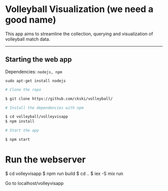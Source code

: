 # Volleyball Visualization (we need a good name)

This app aims to streamline the collection, querying and visualization of volleyball match data.

---

## Starting the web app

Dependencies: `nodejs, npm`

`sudo apt-get install nodejs`

``` bash
# Clone the repo

$ git clone https://github.com/ckski/volleyball/

# Install the dependencies with npm

$ cd volleyball/volleyvisapp
$ npm install

# Start the app

$ npm start

```


# Run the webserver

$ cd volleyvisapp
$ npm run build
$ cd ..
$ iex -S mix run

Go to localhost/volleyvisapp